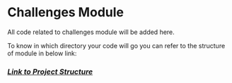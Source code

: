 # Challenges Module

All code related to challenges module will be added here.

To know in which directory your code will go you can refer to the structure of module in below link:

### [***Link to Project Structure***](https://github.com/UdacityAndroidDevScholarship/gis-2k18/wiki/Structure-of-project-(proposed))
